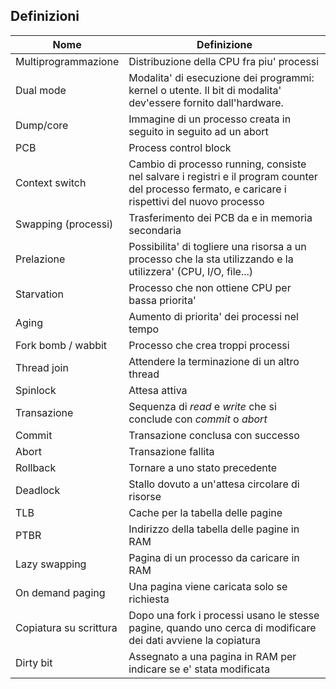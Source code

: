 ## Definizioni
Nome|Definizione
-|-
Multiprogrammazione | Distribuzione della CPU fra piu' processi
Dual mode | Modalita' di esecuzione dei programmi: kernel o utente. Il bit di modalita' dev'essere fornito dall'hardware.
Dump/core | Immagine di un processo creata in seguito in seguito ad un abort
PCB | Process control block
Context switch | Cambio di processo running, consiste nel salvare i registri e il program counter del processo fermato, e caricare i rispettivi del nuovo processo
Swapping (processi) | Trasferimento dei PCB da e in memoria secondaria
Prelazione | Possibilita' di togliere una risorsa a un processo che la sta utilizzando e la utilizzera' (CPU, I/O, file...)
Starvation | Processo che non ottiene CPU per bassa priorita'
Aging | Aumento di priorita' dei processi nel tempo
Fork bomb / wabbit | Processo che crea troppi processi
Thread join | Attendere la terminazione di un altro thread
Spinlock | Attesa attiva
Transazione | Sequenza di *read* e *write* che si conclude con *commit* o *abort*
Commit | Transazione conclusa con successo
Abort | Transazione fallita
Rollback | Tornare a uno stato precedente
Deadlock | Stallo dovuto a un'attesa circolare di risorse
TLB | Cache per la tabella delle pagine
PTBR | Indirizzo della tabella delle pagine in RAM
Lazy swapping | Pagina di un processo da caricare in RAM
On demand paging | Una pagina viene caricata solo se richiesta
Copiatura su scrittura | Dopo una fork i processi usano le stesse pagine, quando uno cerca di modificare dei dati avviene la copiatura
Dirty bit | Assegnato a una pagina in RAM per indicare se e' stata modificata
